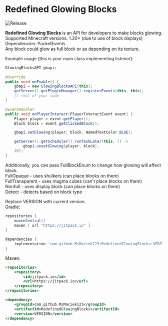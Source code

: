 # Redefined Glowing Blocks
![Release](https://jitpack.io/v/MsMaciek123/RedefinedGlowingBlocks.svg)

**Redefined Glowing Blocks** is an API for developers to make blocks glowing. \
Supported Minecraft versions: 1.20+ (due to use of block displays) \
Dependencies: PacketEvents \
Any block could glow as full block or as depending on its texture.

Example usage (this is your main class implementing listener):
```java
GlowingBlocksAPI gbapi;
        
@Override
public void onEnable() {
    gbapi = new GlowingBlocksAPI(this);
    getServer().getPluginManager().registerEvents(this, this);
    // rest of your code
}

@EventHandler
public void onPlayerInteract(PlayerInteractEvent event) {
    Player player = event.getPlayer();
    Block block = event.getClickedBlock();

    gbapi.setGlowing(player, block, NamedTextColor.BLUE);

    getServer().getScheduler().runTaskLater(this, () ->
        gbapi.unsetGlowing(player, block),
    20);
}
```

Additionally, you can pass FullBlockEnum to change how glowing will affect block. \
FullOpaque - uses shulkers (can place blocks on them) \
FullTransparent - uses magma cubes (can't place blocks on them) \
Nonfull - uses display block (can place blocks on them) \
Detect - detects based on block type

Replace VERSION with current version. \
Gradle:
```gradle
repositories {
    mavenCentral()
    maven { url "https://jitpack.io" }
}
   
dependencies {
    implementation 'com.github.MsMaciek123:RedefinedGlowingBlocks:VERSION'
}
```

Maven:
```xml
<repositories>
    <repository>
        <id>jitpack.io</id>
        <url>https://jitpack.io</url>
    </repository>
</repositories>

<dependency>
    <groupId>com.github.MsMaciek123</groupId>
    <artifactId>RedefinedGlowingBlocks</artifactId>
    <version>VERSION</version>
</dependency>
```
